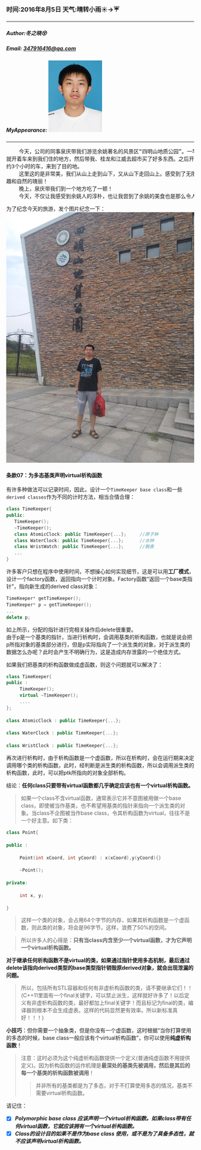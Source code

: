 ### 时间:2016年8月5日 天气:晴转小雨:sunny:->:umbrella:
-----
#####   Author:冬之晓:dizzy_face:
#####   Email: 347916416@qq.com
#####   MyAppearance: ![MyAppearance](../MyPicture.JPG "我的头像")
----------

<pre>
    今天，公司的同事泉庆带我们游览余姚著名的风景区“四明山地质公园”。一早，他
就开着车来到我们住的地方，然后带我、桂龙和江威去超市买了好多东西。之后开了大
约3个小时的车，来到了目的地。
    这里这的是非常美，我们从山上走到山下，又从山下走回山上。感受到了无限的乐
趣和自然的瑰丽！
    晚上，泉庆带我们到一个地方吃了一顿！
    今天，不仅让我感受到余姚人的淳朴，也让我尝到了余姚的美食也是那么令人回味无穷！
</pre>

为了纪念今天的旅游，发个图片纪念一下：
![四明山地质公园玩耍](../diaryPic/visitSiMing.jpg "四明山地质公园玩耍")

#### 条款07：为多态基类声明virtual析构函数

有许多种做法可以记录时间，因此，设计一个`TimeKeeper base class`和一些`derived classes`作为不同的计时方法，相当合情合理：

```c++
class TimeKeeper{
public:
   TimeKeeper();
   ~TimeKeeper();
   class AtomicClock: public TimeKeeper{...};     //原子钟
   class WaterClock: public TimeKeeper{...};      //水钟
   class WristWatch: public TimeKeeper{...};      //腕表
   ...
}
```

许多客户只想在程序中使用时间，不想操心如何实现细节，这是可以用**工厂模式**，设计一个factory函数，返回指向一个计时对象。Factory函数“返回一个base类指针”，指向新生成的derived class对象：

```C++
TimeKeeper* getTimeKeeper();
TimeKeeper* p = getTimeKeeper();
...
delete p;
```

如上所示，分配的指针进行完相关操作后delete很重要。  
由于p是一个基类的指针，当进行析构时，会调用基类的析构函数，也就是说会把p所指对象的基类部分进行，但是p实际指向了一个派生类的对象，对于派生类的数据怎么办呢？此时会产生不明确行为，这是造成内存泄露的一个绝佳方式。

如果我们把基类的析构函数做成虚函数，则这个问题就可以解决了：  

```C++
class TimeKeeper{
public :
     TimeKeeper();
     virtual ~TimeKeeper();
     ....
};

class AtomicClock : public TimeKeeper{...};

class WaterClock : public TimeKeeper{...};

class WristClock : public TimeKeeper{...};
```

再次进行析构时，由于析构函数是一个虚函数，所以在析构时，会在运行期来决定调用哪个类的析构函数，此时，经判断是派生类的析构函数，所以会调用派生类的析构函数，此时，可以把ptk所指向的对象全部析构。

结论：**任何class只要带有virtual函数都几乎确定应该也有一个virtual析构函数。**

>如果一个class不含virtual函数，通常表示它并不意图被用做一个base class，即使被当作基类，也不希望用基类的指针来指向一个派生类的对象。当class不企图被当作base class，令其析构函数为virtual，往往不是一个好主意。如下类：

```C++
class Point{

public :

     Point(int xCoord, int yCoord) : x(xCoord),y(yCoord){}

     ~Point();

private:

     int x, y;

}
```

>这样一个类的对象，会占用64个字节的内存，如果其析构函数是一个虚函数，则此类的对象，将会是96字节，这样，浪费了50%的空间。

>所以许多人的心得是：**只有当class内含至少一个virtual函数，才为它声明一个virtual析构函数。**

**对于继承任何析构函数不是virtual的类，如果通过指针使用多态机制，最后通过delete该指向derived类型的base类型指针销毁原derived对象，就会出现泄漏的问题。**

>所以，包括所有STL容器和任何有非虚析构函数的类，请不要继承它们！！(C++11里面有一个final关键字，可以禁止派生，这样就好许多了！以后定义有非虚析构函数的类，最好都加上final关键字！而且标记为final的类，编译器则根本不会生成虚表。这样的代码显然更有效率。所以新标准真好！！！)

**小技巧**：但你需要一个抽象类，但是你没有一个虚函数，这时根据“当你打算使用的多态的时候，base class一般应该有个virtual析构函数”，你可以使用**纯虚析构函数**！
>注意：这时必须为这个纯虚析构函数提供一个定义(普通纯虚函数不用提供定义)。因为析构函数的运作机理是**最深处的基类先被调用，然后是其后的每一个基类的析构函数被调用**！
>>并非所有的基类都是为了多态，对于不打算使用多态的情况，基类不需要virtual析构函数。

请记住：
- [x] ***Polymorphic base class 应该声明一个virtual析构函数。如果class带有任何virtual函数，它就应该拥有一个virtual析构函数。***
- [x] ***Class的设计目的如果不是作为base class 使用，或不是为了具备多态性，就不应该声明virtual析构函数。***